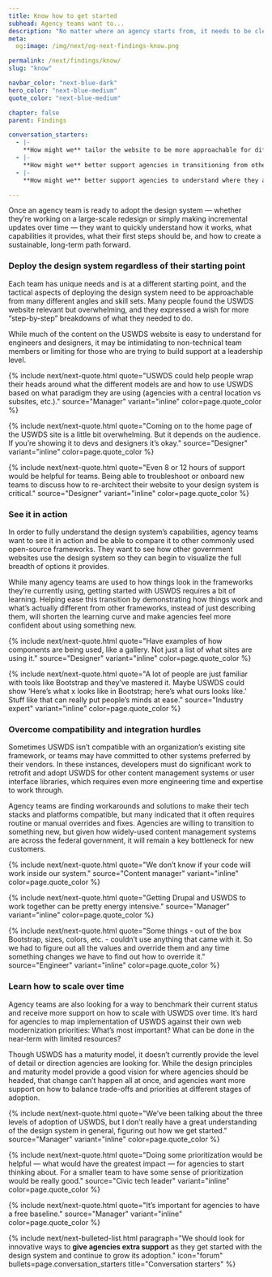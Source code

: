 ```yaml
---
title: Know how to get started
subhead: Agency teams want to...
description: "No matter where an agency starts from, it needs to be clear and easy for them to figure out their first steps and how to create a sustainable path forward in the long-run."
meta:
  og:image: /img/next/og-next-findings-know.png

permalink: /next/findings/know/
slug: "know"

navbar_color: "next-blue-dark"
hero_color: "next-blue-medium"
quote_color: "next-blue-medium"

chapter: false
parent: Findings

conversation_starters: 
  - |-
    **How might we** tailor the website to be more approachable for different audiences, including non-technical skill sets?
  - |-
    **How might we** better support agencies in transitioning from other design systems or to support diverse web technologies?
  - |-
    **How might we** better support agencies to understand where they are today and where they need to get to?

---
```


<section class="next-section">
  <div class="grid-container">
    <div class="grid-row">
      <div class="grid-col-12 tablet:grid-col-8 tablet:margin-x-auto desktop:margin-x-0 next-section-prose" markdown="1">

Once an agency team is ready to adopt the design system — whether they’re working on a large-scale redesign or simply making incremental updates over time — they want to quickly understand how it works, what capabilities it provides, what their first steps should be, and how to create a sustainable, long-term path forward.

### Deploy the design system regardless of their starting point

Each team has unique needs and is at a different starting point, and the tactical aspects of deploying the design system need to be approachable from many different angles and skill sets. Many people found the USWDS website relevant but overwhelming, and they expressed a wish for more “step-by-step” breakdowns of what they needed to do.

While much of the content on the USWDS website is easy to understand for engineers and designers, it may be intimidating to non-technical team members or limiting for those who are trying to build support at a leadership level.


{% include next/next-quote.html quote="USWDS could help people wrap their heads around what the different models are and how to use USWDS based on what paradigm they are using (agencies with a central location vs subsites, etc.)." source="Manager" variant="inline" color=page.quote_color %}

{% include next/next-quote.html quote="Coming on to the home page of the USWDS site is a little bit overwhelming. But it depends on the audience. If you’re showing it to devs and designers it’s okay." source="Designer" variant="inline" color=page.quote_color %}

{% include next/next-quote.html quote="Even 8 or 12 hours of support would be helpful for teams. Being able to troubleshoot or onboard new teams to discuss how to re-architect their website to your design system is critical." source="Designer" variant="inline" color=page.quote_color %}


### See it in action

In order to fully understand the design system’s capabilities, agency teams want to see it in action and be able to compare it to other commonly used open-source frameworks. They want to see how other government websites use the design system so they can begin to visualize the full breadth of options it provides.

While many agency teams are used to how things look in the frameworks they’re currently using, getting started with USWDS requires a
bit of learning. Helping ease this transition by demonstrating how things work and what’s actually different from other frameworks, instead of just describing them, will shorten the learning curve and make agencies feel more confident about using something new.

{% include next/next-quote.html quote="Have examples of how components are being used, like a gallery. Not just a list of what sites are using it." source="Designer" variant="inline" color=page.quote_color %}

{% include next/next-quote.html quote="A lot of people are just familiar with tools like Bootstrap and they’ve mastered it. Maybe USWDS could show ‘Here’s what x looks like in Bootstrap; here’s what ours looks like.’ Stuff like that can really put people’s minds at ease." source="Industry expert" variant="inline" color=page.quote_color  %}


### Overcome compatibility and integration hurdles

Sometimes USWDS isn’t compatible with an organization’s existing site framework, or teams may have committed to other systems preferred
by their vendors. In these instances, developers must do significant work to retrofit and adopt USWDS for other content management systems or user interface libraries, which requires even more engineering time and expertise to work through.

Agency teams are finding workarounds and solutions to make their tech stacks and platforms compatible, but many indicated that it often requires routine or manual overrides and fixes. Agencies are willing to transition to something new, but given how widely-used content management systems are across the federal government, it will remain a key bottleneck for new customers.

{% include next/next-quote.html quote="We don’t know if your code will work inside our system." source="Content manager" variant="inline" color=page.quote_color  %}

{% include next/next-quote.html quote="Getting Drupal and USWDS to work together can be pretty energy intensive." source="Manager" variant="inline" color=page.quote_color  %}

{% include next/next-quote.html quote="Some things - out of the box Bootstrap, sizes, colors, etc. - couldn’t use anything that came with it. So we had to figure out all the values and override them and any time something changes we have to find out how to override it." source="Engineer" variant="inline" color=page.quote_color  %}


### Learn how to scale over time

Agency teams are also looking for a way to benchmark their current status and receive more support on how to scale with USWDS over time. It’s hard for agencies to map implementation of USWDS against their own web modernization priorities: What’s most important? What can be done in the near-term with limited resources?

Though USWDS has a maturity model, it doesn’t currently provide the level of detail or direction agencies are looking for. While the design principles and maturity model provide a good vision for where agencies should be headed, that change can’t happen all at once, and agencies want more support on how to balance trade-offs and priorities at different stages of adoption.

{% include next/next-quote.html quote="We’ve been talking about the three levels of adoption of USWDS, but I don’t really have a great understanding of the design system in general, figuring out how we get started." source="Manager" variant="inline" color=page.quote_color %}

{% include next/next-quote.html quote="Doing some prioritization would be helpful — what would have the greatest impact — for agencies to start thinking about. For a smaller team to have some sense of prioritization would be really good." source="Civic tech leader" variant="inline" color=page.quote_color  %}

{% include next/next-quote.html quote="It’s important for agencies to have a free baseline." source="Manager" variant="inline"  color=page.quote_color %}


</div>
    </div>
  </div>
</section>
<div class="bg-{{ page.hero_color}} height-1"></div>
<section class="next-section next-section--shaded">
  <div class="grid-container">
    <div class="grid-row">
      <div class="grid-col-12 tablet:grid-col-8 tablet:margin-x-auto desktop:margin-x-0 margin-top-neg-3 margin-bottom-neg-3 next-section-prose">
        {% include next/next-bulleted-list.html paragraph="We should look for innovative ways to <b>give agencies extra support</b> as they get started with the design system and continue to grow its adoption." icon="forum" bullets=page.conversation_starters title="Conversation starters" %}
      </div>
    </div>
  </div>
</section>